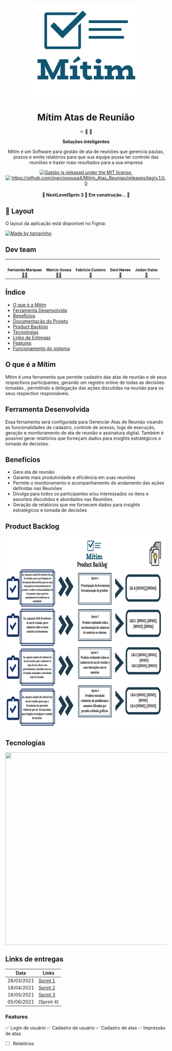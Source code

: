 <p align="center">
  <a href="https://github.com/marciosousa4/Mitim_Atas_Reuniao">
    <img alt="Mìtim" src="https://github.com/marciosousa4/Repositorio_de_Imagens/blob/main/logo_transparent_background.png?raw=true" width="350" />
  </a>
</p>
<h1 align="center">
  Mítim Atas de Reunião
</h1>
<p align="center">
  ⚛️ 📄 🚀
</p>
<p align="center">
  <strong>
    Soluções inteligentes 
  </strong>
</p>
<p align="center">
  Mítim é um Software para gestão de ata de reuniões que gerencia pautas, prazos e emite relatórios para que sua equipe possa ter controle das reuniões e trazer mais resultados para a sua empresa 
</p>
<p align="center">
  <a href="https://github.com/marciosousa4/Mitim_Atas_Reuniao/blob/main/LICENSE">
    <img src="https://img.shields.io/badge/license-MIT-blue.svg" alt="Gatsby is released under the MIT license." />
  </a>
  <a href="https://github.com/marciosousa4/Mitim_Atas_Reuniao/releases/tag/v.1.0.0">
    <img src="https://img.shields.io/github/v/tag/iterative/setup-cml?label=GitHub%20Actions&logo=GitHub" alt="https://github.com/marciosousa4/Mitim_Atas_Reuniao/releases/tag/v.1.0.0" />
  </a>
  
<h4 align="center"> 
	🚧  NextLevelSprin 3 🚀 Em construção...  🚧
</h4>

## 🎨 Layout

O layout da aplicação está disponível no Figma:

<a href="https://www.figma.com/proto/jOmIWRVDItaf7kSwE8pHy9/Prototipagem?node-id=2%3A4&viewport=309%2C303%2C0.1183125376701355&scaling=min-zoom&page-id=0%3A1">
  <img alt="Made by tgmarinho" src="https://img.shields.io/badge/Acessar%20Layout%20-Figma-%2304D361">
</a>


## Dev team

<table>
  <tr>
    <td align="center"><a href="https://github.com/fernandamarques-hub"><img style="border-radius: 50%;" src="https://avatars.githubusercontent.com/u/56441190?v=4" width="100px;" alt=""/><br /><sub><b>Fernanda Marques</b></sub></a><br /><a href="https://rocketseat.com.br/" title="Rocketseat">👨‍🚀</a></td>
    <td align="center"><a href="https://github.com/marciosousa4"><img style="border-radius: 50%;" src="https://avatars.githubusercontent.com/u/54045555?s=400&u=66b3d79c9e9e434fb934f562ac107c87df2c73f5&v=4" width="100px;" alt=""/><br /><sub><b>Marcio Sousa</b></sub></a><br /><a href="https://rocketseat.com.br/" title="Rocketseat">👨‍🚀</a></td>
    <td align="center"><a href="https://github.com/fcursino"><img style="border-radius: 50%;" src="https://avatars.githubusercontent.com/u/51213785?v=4" width="100px;" alt=""/><br /><sub><b>Fabrício Cursino</b></sub></a><br /><a href="https://rocketseat.com.br/" title="Rocketseat">🚀</a></td>
    <td align="center"><a href="https://github.com/DaviNeves0"><img style="border-radius: 50%;" src="https://avatars.githubusercontent.com/u/54684941?v=4" width="100px;" alt=""/><br /><sub><b>Davi Neves</b></sub></a><br /><a href="https://rocketseat.com.br/" title="Rocketseat">🚀</a></td>
    <td align="center"><a href="https://github.com/JodanGalas"><img style="border-radius: 50%;" src="https://avatars.githubusercontent.com/u/29134051?v=4" width="100px;" alt=""/><br /><sub><b>Jodan Galas</b></sub></a><br /><a href="https://rocketseat.com.br/" title="Rocketseat">🚀</a></td>
  </tr>
</table>

## Índice
* [O que é a Mítim](#o-que-é-a-mítim)
* [Ferramenta Desenvolvida](#ferramenta-desenvolvida)
* [Benefícios](#benefícios)
* [Documentação do Projeto](https://github.com/marciosousa4/Mitim_Atas_Reuniao/blob/Sprint-2/Documento%20de%20Requisitos%20-%20Mitim.pdf)
* [Product Backlog](#product-backlog)
* [Tecnologias](#tecnologias)
* [Links de Entregas](#links-de-entregas)
* [Features](#features)
* [Funcionamento do sistema](https://github.com/marciosousa4/Mitim_Atas_Reuniao/releases/tag/v.2.0.0)

## O que é a Mítim 
Mítim é uma ferramenta que permite cadastro das atas de reunião e de seus respectivos participantes, gerando um registro online de todas as decisões tomadas , permitindo a delegação das ações discutidas na reunião para os seus respectivo responsáveis.
## Ferramenta Desenvolvida 
Essa ferramenta será configurada para Gerenciar Atas de Reunião visando as funcionalidades de cadastro, controle de acesso, logs de execução, geração e monitoramento de ata de reunião e assinatura digital. Também é possível gerar relatórios que forneçam dados para insights estratégicos e tomada de decisões.
## Benefícios
* Gera ata de reunião
* Garante mais produtividade e eficiência em suas reuniões
* Permite o monitoramento e acompanhamento do andamento das ações definidas nas Reuniões
* Divulga para todos os participantes e/ou interessados os itens e assuntos discutidos e abordados nas Reuniões.
* Geração de relatórios que me  fornecem dados para insights estratégicos e tomada de decisões

## Product Backlog 
<img src="https://github.com/marciosousa4/Repositorio_de_Imagens/blob/main/Product%20Backlog.png" width="900" height="600"/>

## Tecnologias
<img src="https://github.com/marciosousa4/Repositorio_de_Imagens/blob/main/Tecnologias.png" width="900" height="600"/>

## Links de entregas
| Data | Links |
| ------ | ------ |
|    28/03/2021   |[Sprint 1](https://github.com/marciosousa4/Mitim_Atas_Reuniao/tree/Sprint-1)|
|    18/04/2021   |[Sprint 2](https://github.com/marciosousa4/Mitim_Atas_Reuniao/tree/Sprint-2)|
|    16/05/2021   |[Sprint 3](https://github.com/marciosousa4/Mitim_Atas_Reuniao/releases/tag/v.2.0.0)
|    05/06/2021   |[Sprint 4]|


### Features

:white_check_mark: Login de usuário
:white_check_mark: Cadastro de usuário
:white_check_mark: Cadastro de  atas
:white_check_mark: Impressão de atas
- [ ] Relatórios
